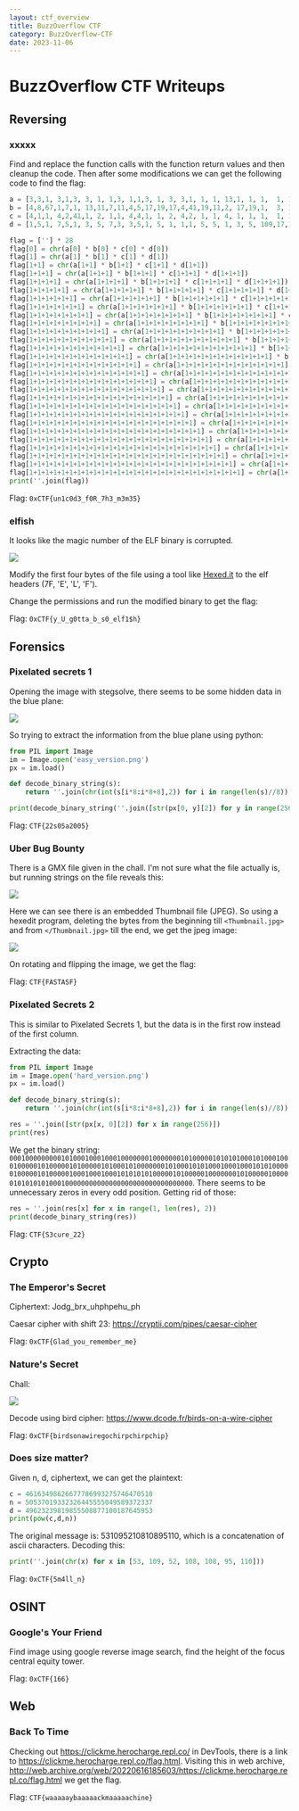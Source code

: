 ```yaml
---
layout: ctf_overview
title: BuzzOverflow CTF
category: BuzzOverflow-CTF
date: 2023-11-06
---
```


# BuzzOverflow CTF Writeups

## Reversing

### xxxxx

Find and replace the function calls with the function return values and then cleanup the code. Then after some modifications we can get the following code to find the flag:

```py
a = [3,3,1, 3,1,3, 3, 1, 1,3, 1,1,3, 1, 3, 3,1, 1, 1, 13,1, 1, 1,  1, 1,  3, 1, 1]
b = [4,8,67,1,7,1, 13,11,7,11,4,5,17,19,17,4,41,19,11,2, 17,19,1,  3, 109,17,53,25]
c = [4,1,1, 4,2,41,1, 2, 1,1, 4,4,1, 1, 2, 4,2, 1, 1, 4, 1, 1, 1,  1, 1,  1, 1, 1]
d = [1,5,1, 7,5,1, 3, 5, 7,3, 3,5,1, 5, 1, 1,1, 5, 5, 1, 3, 5, 109,17,1,  1, 1, 5] 

flag = [''] * 28
flag[0] = chr(a[0] * b[0] * c[0] * d[0])
flag[1] = chr(a[1] * b[1] * c[1] * d[1])
flag[1+1] = chr(a[1+1] * b[1+1] * c[1+1] * d[1+1])
flag[1+1+1] = chr(a[1+1+1] * b[1+1+1] * c[1+1+1] * d[1+1+1])
flag[1+1+1+1] = chr(a[1+1+1+1] * b[1+1+1+1] * c[1+1+1+1] * d[1+1+1+1])
flag[1+1+1+1+1] = chr(a[1+1+1+1+1] * b[1+1+1+1+1] * c[1+1+1+1+1] * d[1+1+1+1+1])
flag[1+1+1+1+1+1] = chr(a[1+1+1+1+1+1] * b[1+1+1+1+1+1] * c[1+1+1+1+1+1] * d[1+1+1+1+1+1])
flag[1+1+1+1+1+1+1] = chr(a[1+1+1+1+1+1+1] * b[1+1+1+1+1+1+1] * c[1+1+1+1+1+1+1] * d[1+1+1+1+1+1+1])
flag[1+1+1+1+1+1+1+1] = chr(a[1+1+1+1+1+1+1+1] * b[1+1+1+1+1+1+1+1] * c[1+1+1+1+1+1+1+1] * d[1+1+1+1+1+1+1+1])
flag[1+1+1+1+1+1+1+1+1] = chr(a[1+1+1+1+1+1+1+1+1] * b[1+1+1+1+1+1+1+1+1] * c[1+1+1+1+1+1+1+1+1] * d[1+1+1+1+1+1+1+1+1])
flag[1+1+1+1+1+1+1+1+1+1] = chr(a[1+1+1+1+1+1+1+1+1+1] * b[1+1+1+1+1+1+1+1+1+1] * c[1+1+1+1+1+1+1+1+1+1] * d[1+1+1+1+1+1+1+1+1+1])
flag[1+1+1+1+1+1+1+1+1+1+1] = chr(a[1+1+1+1+1+1+1+1+1+1+1] * b[1+1+1+1+1+1+1+1+1+1+1] * c[1+1+1+1+1+1+1+1+1+1+1] * d[1+1+1+1+1+1+1+1+1+1+1])
flag[1+1+1+1+1+1+1+1+1+1+1+1] = chr(a[1+1+1+1+1+1+1+1+1+1+1+1] * b[1+1+1+1+1+1+1+1+1+1+1+1] * c[1+1+1+1+1+1+1+1+1+1+1+1] * d[1+1+1+1+1+1+1+1+1+1+1+1])
flag[1+1+1+1+1+1+1+1+1+1+1+1+1] = chr(a[1+1+1+1+1+1+1+1+1+1+1+1+1] * b[1+1+1+1+1+1+1+1+1+1+1+1+1] * c[1+1+1+1+1+1+1+1+1+1+1+1+1] * d[1+1+1+1+1+1+1+1+1+1+1+1+1])
flag[1+1+1+1+1+1+1+1+1+1+1+1+1+1] = chr(a[1+1+1+1+1+1+1+1+1+1+1+1+1+1] * b[1+1+1+1+1+1+1+1+1+1+1+1+1+1] * c[1+1+1+1+1+1+1+1+1+1+1+1+1+1] * d[1+1+1+1+1+1+1+1+1+1+1+1+1+1])
flag[1+1+1+1+1+1+1+1+1+1+1+1+1+1+1] = chr(a[1+1+1+1+1+1+1+1+1+1+1+1+1+1+1] * b[1+1+1+1+1+1+1+1+1+1+1+1+1+1+1] * c[1+1+1+1+1+1+1+1+1+1+1+1+1+1+1] * d[1+1+1+1+1+1+1+1+1+1+1+1+1+1+1])
flag[1+1+1+1+1+1+1+1+1+1+1+1+1+1+1+1] = chr(a[1+1+1+1+1+1+1+1+1+1+1+1+1+1+1+1] * b[1+1+1+1+1+1+1+1+1+1+1+1+1+1+1+1] * c[1+1+1+1+1+1+1+1+1+1+1+1+1+1+1+1] * d[1+1+1+1+1+1+1+1+1+1+1+1+1+1+1+1])
flag[1+1+1+1+1+1+1+1+1+1+1+1+1+1+1+1+1] = chr(a[1+1+1+1+1+1+1+1+1+1+1+1+1+1+1+1+1] * b[1+1+1+1+1+1+1+1+1+1+1+1+1+1+1+1+1] * c[1+1+1+1+1+1+1+1+1+1+1+1+1+1+1+1+1] * d[1+1+1+1+1+1+1+1+1+1+1+1+1+1+1+1+1])
flag[1+1+1+1+1+1+1+1+1+1+1+1+1+1+1+1+1+1] = chr(a[1+1+1+1+1+1+1+1+1+1+1+1+1+1+1+1+1+1] * b[1+1+1+1+1+1+1+1+1+1+1+1+1+1+1+1+1+1] * c[1+1+1+1+1+1+1+1+1+1+1+1+1+1+1+1+1+1] * d[1+1+1+1+1+1+1+1+1+1+1+1+1+1+1+1+1+1])
flag[1+1+1+1+1+1+1+1+1+1+1+1+1+1+1+1+1+1+1] = chr(a[1+1+1+1+1+1+1+1+1+1+1+1+1+1+1+1+1+1+1] * b[1+1+1+1+1+1+1+1+1+1+1+1+1+1+1+1+1+1+1] * c[1+1+1+1+1+1+1+1+1+1+1+1+1+1+1+1+1+1+1] * d[1+1+1+1+1+1+1+1+1+1+1+1+1+1+1+1+1+1+1])
flag[1+1+1+1+1+1+1+1+1+1+1+1+1+1+1+1+1+1+1+1] = chr(a[1+1+1+1+1+1+1+1+1+1+1+1+1+1+1+1+1+1+1+1] * b[1+1+1+1+1+1+1+1+1+1+1+1+1+1+1+1+1+1+1+1] * c[1+1+1+1+1+1+1+1+1+1+1+1+1+1+1+1+1+1+1+1] * d[1+1+1+1+1+1+1+1+1+1+1+1+1+1+1+1+1+1+1+1])
flag[1+1+1+1+1+1+1+1+1+1+1+1+1+1+1+1+1+1+1+1+1] = chr(a[1+1+1+1+1+1+1+1+1+1+1+1+1+1+1+1+1+1+1+1+1] * b[1+1+1+1+1+1+1+1+1+1+1+1+1+1+1+1+1+1+1+1+1] * c[1+1+1+1+1+1+1+1+1+1+1+1+1+1+1+1+1+1+1+1+1] * d[1+1+1+1+1+1+1+1+1+1+1+1+1+1+1+1+1+1+1+1+1])
flag[1+1+1+1+1+1+1+1+1+1+1+1+1+1+1+1+1+1+1+1+1+1] = chr(a[1+1+1+1+1+1+1+1+1+1+1+1+1+1+1+1+1+1+1+1+1+1] * b[1+1+1+1+1+1+1+1+1+1+1+1+1+1+1+1+1+1+1+1+1+1] * c[1+1+1+1+1+1+1+1+1+1+1+1+1+1+1+1+1+1+1+1+1+1] * d[1+1+1+1+1+1+1+1+1+1+1+1+1+1+1+1+1+1+1+1+1+1])
flag[1+1+1+1+1+1+1+1+1+1+1+1+1+1+1+1+1+1+1+1+1+1+1] = chr(a[1+1+1+1+1+1+1+1+1+1+1+1+1+1+1+1+1+1+1+1+1+1+1] * b[1+1+1+1+1+1+1+1+1+1+1+1+1+1+1+1+1+1+1+1+1+1+1] * c[1+1+1+1+1+1+1+1+1+1+1+1+1+1+1+1+1+1+1+1+1+1+1] * d[1+1+1+1+1+1+1+1+1+1+1+1+1+1+1+1+1+1+1+1+1+1+1])
flag[1+1+1+1+1+1+1+1+1+1+1+1+1+1+1+1+1+1+1+1+1+1+1+1] = chr(a[1+1+1+1+1+1+1+1+1+1+1+1+1+1+1+1+1+1+1+1+1+1+1+1] * b[1+1+1+1+1+1+1+1+1+1+1+1+1+1+1+1+1+1+1+1+1+1+1+1] * c[1+1+1+1+1+1+1+1+1+1+1+1+1+1+1+1+1+1+1+1+1+1+1+1] * d[1+1+1+1+1+1+1+1+1+1+1+1+1+1+1+1+1+1+1+1+1+1+1+1])
flag[1+1+1+1+1+1+1+1+1+1+1+1+1+1+1+1+1+1+1+1+1+1+1+1+1] = chr(a[1+1+1+1+1+1+1+1+1+1+1+1+1+1+1+1+1+1+1+1+1+1+1+1+1] * b[1+1+1+1+1+1+1+1+1+1+1+1+1+1+1+1+1+1+1+1+1+1+1+1+1] * c[1+1+1+1+1+1+1+1+1+1+1+1+1+1+1+1+1+1+1+1+1+1+1+1+1] * d[1+1+1+1+1+1+1+1+1+1+1+1+1+1+1+1+1+1+1+1+1+1+1+1+1])
flag[1+1+1+1+1+1+1+1+1+1+1+1+1+1+1+1+1+1+1+1+1+1+1+1+1+1] = chr(a[1+1+1+1+1+1+1+1+1+1+1+1+1+1+1+1+1+1+1+1+1+1+1+1+1+1] * b[1+1+1+1+1+1+1+1+1+1+1+1+1+1+1+1+1+1+1+1+1+1+1+1+1+1] * c[1+1+1+1+1+1+1+1+1+1+1+1+1+1+1+1+1+1+1+1+1+1+1+1+1+1] * d[1+1+1+1+1+1+1+1+1+1+1+1+1+1+1+1+1+1+1+1+1+1+1+1+1+1])
flag[1+1+1+1+1+1+1+1+1+1+1+1+1+1+1+1+1+1+1+1+1+1+1+1+1+1+1] = chr(a[1+1+1+1+1+1+1+1+1+1+1+1+1+1+1+1+1+1+1+1+1+1+1+1+1+1+1] * b[1+1+1+1+1+1+1+1+1+1+1+1+1+1+1+1+1+1+1+1+1+1+1+1+1+1+1] * c[1+1+1+1+1+1+1+1+1+1+1+1+1+1+1+1+1+1+1+1+1+1+1+1+1+1+1] * d[1+1+1+1+1+1+1+1+1+1+1+1+1+1+1+1+1+1+1+1+1+1+1+1+1+1+1])
print(''.join(flag))
```

Flag: `0xCTF{un1c0d3_f0R_7h3_m3m35}`

### elfish

It looks like the magic number of the ELF binary is corrupted.

![](https://i.imgur.com/xnXkfJo.png)

Modify the first four bytes of the file using a tool like [Hexed.it](https://hexed.it) to the elf headers (7F, 'E', 'L', 'F').

Change the permissions and run the modified binary to get the flag:

Flag: `0xCTF{y_U_g0tta_b_s0_elf1$h}`

## Forensics

### Pixelated secrets 1

Opening the image with stegsolve, there seems to be some hidden data in the blue plane:

![](https://imgur.com/RBz4nbE.png)

So trying to extract the information from the blue plane using python:

```py
from PIL import Image
im = Image.open('easy_version.png')
px = im.load()

def decode_binary_string(s):
    return ''.join(chr(int(s[i*8:i*8+8],2)) for i in range(len(s)//8))

print(decode_binary_string(''.join([str(px[0, y][2]) for y in range(256)])))
```

Flag: `CTF{22s05a2005}`

### Uber Bug Bounty

There is a GMX file given in the chall. I'm not sure what the file actually is, but running strings on the file reveals this:

![](https://imgur.com/qraH7OS.png)

Here we can see there is an embedded Thumbnail file (JPEG). So using a hexedit program, deleting the bytes from the beginning till `<Thumbnail.jpg>` and from `</Thumbnail.jpg>` till the end, we get the jpeg image:

![](https://imgur.com/apGNJ6j.png)

On rotating and flipping the image, we get the flag:

Flag: `CTF{FASTASF}`

### Pixelated Secrets 2

This is similar to Pixelated Secrets 1, but the data is in the first row instead of the first column.

Extracting the data:

```py
from PIL import Image
im = Image.open('hard_version.png')
px = im.load()

def decode_binary_string(s):
    return ''.join(chr(int(s[i*8:i*8+8],2)) for i in range(len(s)//8))

res = ''.join([str(px[x, 0][2]) for x in range(256)])
print(res)
```

We get the binary string: `0001000000000101000100010001000000010000000101000001010101000101000100010000010100000101000001010001010000000101000101010001000100010101000001000001010000010001000100010101010100000101000001000000010100000100000101010101000100000000000000000000000000000000`. There seems to be unnecessary zeros in every odd position. Getting rid of those:

```py
res = ''.join(res[x] for x in range(1, len(res), 2))
print(decode_binary_string(res))
```

Flag: `CTF{S3cure_22}`

## Crypto

### The Emperor's Secret

Ciphertext: Jodg_brx_uhphpehu_ph

Caesar cipher with shift 23: https://cryptii.com/pipes/caesar-cipher

Flag: `0xCTF{Glad_you_remember_me}`

### Nature's Secret

Chall:

![](https://imgur.com/M4iZ9DV.png)

Decode using bird cipher: https://www.dcode.fr/birds-on-a-wire-cipher

Flag: `0xCTF{birdsonawiregochirpchirpchip}`

### Does size matter?

Given n, d, ciphertext, we can get the plaintext:

```py
c = 46163498626677786993275746470510
n = 50537019332326445555049589372337
d = 49623239819855508877100187645953
print(pow(c,d,n))
```

The original message is: 531095210810895110, which is a concatenation of ascii characters. Decoding this:

```py
print(''.join(chr(x) for x in [53, 109, 52, 108, 108, 95, 110]))
```

Flag: `0xCTF{5m4ll_n}`

## OSINT

### Google's Your Friend

Find image using google reverse image search, find the height of the focus central equity tower.

Flag: `0xCTF{166}`

## Web

### Back To Time

Checking out https://clickme.herocharge.repl.co/ in DevTools, there is a link to https://clickme.herocharge.repl.co/flag.html. Visiting this in web archive, http://web.archive.org/web/20220616185603/https://clickme.herocharge.repl.co/flag.html we get the flag.

Flag: `CTF{waaaaaybaaaaackmaaaaachine}`
